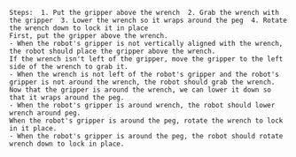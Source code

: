
    Steps:  1. Put the gripper above the wrench  2. Grab the wrench with the gripper  3. Lower the wrench so it wraps around the peg  4. Rotate the wrench down to lock it in place
    First, put the gripper above the wrench.
    - When the robot's gripper is not vertically aligned with the wrench, the robot should place the gripper above the wrench.
    If the wrench isn't left of the gripper, move the gripper to the left side of the wrench to grab it.
    - When the wrench is not left of the robot's gripper and the robot's gripper is not around the wrench, the robot should grab the wrench.
    Now that the gripper is around the wrench, we can lower it down so that it wraps around the peg.
    - When the robot's gripper is around wrench, the robot should lower wrench around peg.
    When the robot's gripper is around the peg, rotate the wrench to lock in it place.
    - When the robot's gripper is around the peg, the robot should rotate wrench down to lock in place.